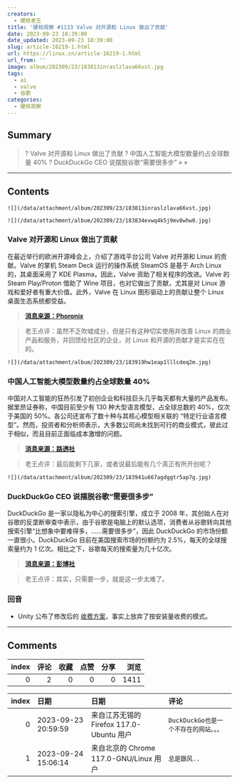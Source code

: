 ```yaml
---
creators:
  - 硬核老王
title: '硬核观察 #1133 Valve 对开源和 Linux 做出了贡献'
date: 2023-09-23 18:39:00
date_updated: 2023-09-23 18:39:00
slug: article-16219-1.html
url: https://linux.cn/article-16219-1.html
url_from: ''
image: album/202309/23/183813inraslzlava66vst.jpg
tags:
  - ai
  - valve
  - 谷歌
categories:
  - 硬核观察
---
```


## Summary

> ? Valve 对开源和 Linux 做出了贡献
> ? 中国人工智能大模型数量约占全球数量 40%
> ? DuckDuckGo CEO 说摆脱谷歌“需要很多步”
> » 
> »

***

<!-- more -->

## Contents

`![](/data/attachment/album/202309/23/183813inraslzlava66vst.jpg)`

`![](/data/attachment/album/202309/23/183834evwq4k5j9mv8whw0.jpg)`

### Valve 对开源和 Linux 做出了贡献

在最近举行的欧洲开源峰会上，介绍了游戏平台公司 Valve 对开源和 Linux 的贡献。Valve 的掌机 Steam Deck 运行的操作系统 SteamOS 是基于 Arch Linux 的，其桌面采用了 KDE Plasma，因此，Valve 资助了相关程序的改进。Valve 的 Steam Play/Proton 借助了 Wine 项目，也对它做出了贡献，尤其是对 Linux 游戏和爱好者有重大价值。此外，Valve 在 Linux 图形驱动上的贡献让整个 Linux 桌面生态系统都受益。

> 
> **[消息来源：Phoronix](https://www.phoronix.com/news/Valve-Upstream-Everything-OSS)**
> 
> 
> 

> 
> 老王点评：虽然不乏吹嘘成分，但是只有这种切实使用并改善 Linux 的商业产品和服务，并回馈给社区的企业，对 Linux 和开源的贡献才是实实在在的。
> 
> 
> 

`![](/data/attachment/album/202309/23/183919hw1eap1lllcdeq2m.jpg)`

### 中国人工智能大模型数量约占全球数量 40%

中国对人工智能的狂热引发了初创企业和科技巨头几乎每天都有大量的产品发布。据里昂证券称，中国目前至少有 130 种大型语言模型，占全球总数的 40%，仅次于美国的 50%。各公司还宣布了数十种与其核心模型相关联的 “特定行业语言模型”。然而，投资者和分析师表示，大多数公司尚未找到可行的商业模式，彼此过于相似，而且目前正面临成本激增的问题。

> 
> **[消息来源：路透社](https://www.reuters.com/technology/chinas-ai-war-hundred-models-heads-shakeout-2023-09-21/)**
> 
> 
> 

> 
> 老王点评：最后能剩下几家，或者说最后能有几个真正有所开创呢？
> 
> 
> 

`![](/data/attachment/album/202309/23/183941u667agdggtr5ap7g.jpg)`

### DuckDuckGo CEO 说摆脱谷歌“需要很多步”

DuckDuckGo 是一家以隐私为中心的搜索引擎，成立于 2008 年，其创始人在对谷歌的反垄断审查中表示，由于谷歌是电脑上的默认选项，消费者从谷歌转向其他搜索引擎“比想象中要难得多，……需要很多步”，因此 DuckDuckGo 的市场份额一直很小。DuckDuckGo 目前在美国搜索市场的份额约为 2.5%，每天的全球搜索量约为 1 亿次。相比之下，谷歌每天的搜索量为几十亿次。

> 
> **[消息来源：彭博社](https://www.bloomberg.com/news/articles/2023-09-21/duckduckgo-ceo-says-too-many-steps-to-switch-from-google)**
> 
> 
> 

> 
> 老王点评：其实，只需要一步，就是这一步太难了。
> 
> 
> 

### 回音

* Unity 公布了修改后的 [收费方案](https://blog.unity.com/news/open-letter-on-runtime-fee)，事实上放弃了按安装量收费的模式。

***

## Comments


|   index |   评论 |   收藏 |   点赞 |   分享 |   浏览 |
|--------:|-------:|-------:|-------:|-------:|-------:|
|       0 |      2 |      0 |      0 |      0 |   1411 |

|   index | 日期                | 日期                                     | 评论                                   |
|--------:|:--------------------|:-----------------------------------------|:---------------------------------------|
|       0 | 2023-09-23 20:59:59 | 来自江苏无锡的 Firefox 117.0-Ubuntu 用户 | `DuckDuckGo也是一个不存在的网站。。。` |
|       1 | 2023-09-24 15:06:14 | 来自北京的 Chrome 117.0-GNU/Linux 用户   | `总是跟风..`                           |
